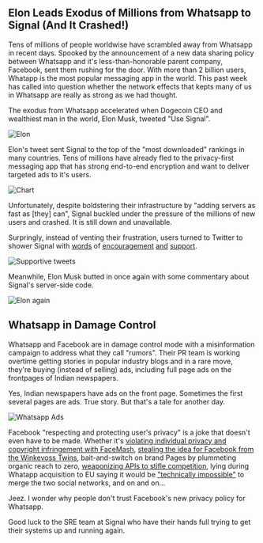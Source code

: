 ## Elon Leads Exodus of Millions from Whatsapp to Signal (And It Crashed!)

Tens of millions of people worldwise have scrambled away from Whatsapp in recent days. Spooked by the announcement of a new data sharing policy between Whatsapp and it's less-than-honorable parent company, Facebook, sent them rushing for the door. With more than 2 billion users, Whatapp is the most popular messaging app in the world. This past week has called into question whether the network effects that kepts many of us in Whatsapp are really as strong as we had thought.

The exodus from Whatsapp accelerated when Dogecoin CEO and wealthiest man in the world, Elon Musk, tweeted "Use Signal".

![Elon](https://imgur.com/C8pCFQi.png)

Elon's tweet sent Signal to the top of the "most downloaded" rankings in many countries. Tens of millions have already fled to the privacy-first messaging app that has strong end-to-end encryption and want to deliver targeted ads to it's users. 

![Chart](https://imgur.com/q3690nz.png)

Unfortunately, despite boldstering their infrastructure by "adding servers as fast as [they] can", Signal buckled under the pressure of the millions of new users and crashed. It is still down and unavailable. 

Surpringly, instead of venting their frustration, users turned to Twitter to shower Signal with [words](https://twitter.com/igautambiswas/status/1350122500277956608
) of [encouragement](https://twitter.com/cordyceps12/status/1350119313693413379) [and](https://twitter.com/simonthetwit/status/1350119672771969024) [support](https://twitter.com/vyashole/status/1350263494399062017).

![Supportive tweets](https://imgur.com/HOiOgsj.png)

Meanwhile, Elon Musk butted in once again with some commentary about Signal's server-side code. 

![Elon again](https://imgur.com/WdJLyWS.png)

## Whatsapp in Damage Control

Whatsapp and Facebook are in damage control mode with a misinformation campaign to address what they call "rumors". Their PR team is working overtime getting stories in popular industry blogs and in a rare move, they're buying (instead of selling) ads, including full page ads on the frontpages of Indian newspapers. 

Yes, Indian newspapers have ads on the front page. Sometimes the first several pages are ads. True story. But that's a tale for another day.

![Whatsapp Ads](https://imgur.com/Rh3HGpd.png)

Facebook "respecting and protecting user's privacy" is a joke that doesn't even have to be made. Whether it's [violating individual privacy and copyright infringement with FaceMash](https://www.cnbc.com/2019/10/24/19-year-old-mark-zuckerberg-on-privacy-issues-versus-today.html), [stealing the idea for Facebook from the Winkevoss Twins](https://www.theatlantic.com/technology/archive/2010/03/the-duplicitous-deeds-of-mark-zuckerberg/346445/), bait-and-switch on brand Pages by plummeting organic reach to zero, [weaponizing APIs to stifle competition](https://venturebeat.com/2020/12/11/facebooks-alleged-use-of-apis-to-crush-competition-is-a-warning-to-other-data-companies/), lying during Whatapp acquisition to EU saying it would be ["technically impossible"](https://www.telegraph.co.uk/technology/2016/12/20/facebook-charged-misleading-eu-19bn-whatsapp-deal/) to merge the two social networks, and on and on... 

Jeez. I wonder why people don't trust Facebook's new privacy policy for Whatsapp.

Good luck to the SRE team at Signal who have their hands full trying to get their systems up and running again.
